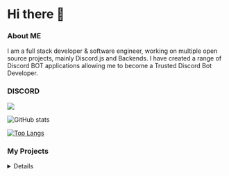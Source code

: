 # Hi there 👋

### About ME

I am a full stack developer & software engineer, working on multiple open source projects, mainly Discord.js and Backends. I have created a range of Discord BOT applications allowing me to become a Trusted Discord Bot Developer.



### DISCORD

<img src="https://discord.c99.nl/widget/theme-1/898700755689689098.png"/>


![GitHub stats](https://github-readme-stats.vercel.app/api?username=radiolmao&show_icons=true&theme=radical)

[![Top Langs](https://github-readme-stats.vercel.app/api/top-langs/?username=radiolmao)](https://github.com/anuraghazra/github-readme-stats)

<!-- [![Top Langs](https://github-readme-stats.vercel.app/api/top-langs/?username=zzerzv&langs_count=3&theme=dark)](https://github.com/anuraghazra/github-readme-stats) -->


### My Projects
<details>
<table>
  <tr><td>LunarFN</td><td>https://www.lunarfn.com</td></tr>
  <tr><td>Faded</td><td>https://www.project-faded.tk/</td></tr>
  <tr><td>Devo</td><td>https://bit.ly/3AVqKZL</td></tr>
</table>
</details>
<br>
